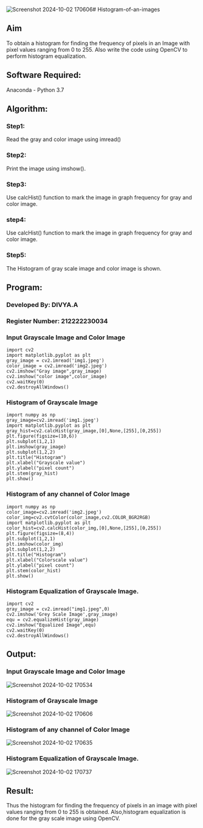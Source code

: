 ![Screenshot 2024-10-02 170606](https://github.com/user-attachments/assets/3dc716a9-d9e9-45d6-b94c-ab8ee6d2054c)# Histogram-of-an-images
## Aim
To obtain a histogram for finding the frequency of pixels in an Image with pixel values ranging from 0 to 255. Also write the code using OpenCV to perform histogram equalization.

## Software Required:
Anaconda - Python 3.7

## Algorithm:
### Step1:
Read the gray and color image using imread()

### Step2:
Print the image using imshow().



### Step3:
Use calcHist() function to mark the image in graph frequency for gray and color image.

### step4:
Use calcHist() function to mark the image in graph frequency for gray and color image.

### Step5:
The Histogram of gray scale image and color image is shown.


## Program:

### Developed By: DIVYA.A
### Register Number: 212222230034

### Input Grayscale Image and Color Image
```
import cv2
import matplotlib.pyplot as plt
gray_image = cv2.imread('img1.jpeg')
color_image = cv2.imread('img2.jpeg')
cv2.imshow("Gray image",gray_image)
cv2.imshow("color image",color_image)
cv2.waitKey(0)
cv2.destroyAllWindows()
```

### Histogram of Grayscale Image 
```
import numpy as np
gray_image=cv2.imread('img1.jpeg')
import matplotlib.pyplot as plt 
gray_hist=cv2.calcHist(gray_image,[0],None,[255],[0,255])
plt.figure(figsize=(10,6))
plt.subplot(1,2,1)
plt.imshow(gray_image)
plt.subplot(1,2,2)
plt.title("Histogram")
plt.xlabel("Grayscale value")
plt.ylabel("pixel count")
plt.stem(gray_hist)
plt.show()
```
### Histogram of any channel of Color Image
```
import numpy as np
color_image=cv2.imread('img2.jpeg')
color_img=cv2.cvtColor(color_image,cv2.COLOR_BGR2RGB)
import matplotlib.pyplot as plt 
color_hist=cv2.calcHist(color_img,[0],None,[255],[0,255])
plt.figure(figsize=(8,4))
plt.subplot(1,2,1)
plt.imshow(color_img)
plt.subplot(1,2,2)
plt.title("Histogram")
plt.xlabel("Colorscale value")
plt.ylabel("pixel count")
plt.stem(color_hist)
plt.show()
```
### Histogram Equalization of Grayscale Image.
```
import cv2
gray_image = cv2.imread("img1.jpeg",0)
cv2.imshow('Grey Scale Image',gray_image)
equ = cv2.equalizeHist(gray_image)
cv2.imshow("Equalized Image",equ)
cv2.waitKey(0)
cv2.destroyAllWindows()
```
## Output:
### Input Grayscale Image and Color Image
![Screenshot 2024-10-02 170534](https://github.com/user-attachments/assets/e3d1ae1d-4209-4393-a421-971151e51c2c)


### Histogram of Grayscale Image
![Screenshot 2024-10-02 170606](https://github.com/user-attachments/assets/fed6369d-9f0a-436e-83c8-5d957fa087c8)

### Histogram of any channel of Color Image
![Screenshot 2024-10-02 170635](https://github.com/user-attachments/assets/eacc3ea0-c7e9-426c-9db0-75d960ae8d23)


### Histogram Equalization of Grayscale Image.
![Screenshot 2024-10-02 170737](https://github.com/user-attachments/assets/ab339353-f283-4438-852b-ba5812a51cd1)

## Result: 
Thus the histogram for finding the frequency of pixels in an image with pixel values ranging from 0 to 255 is obtained. Also,histogram equalization is done for the gray scale image using OpenCV.
